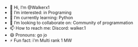 - 👋 Hi, I’m @Walkerx1
- 👀 I’m interested: in Programing
- 🌱 I’m currently learning: Python
- 💞️ I’m looking to collaborate on: Community of programmation
- 📫 How to reach me: Discord: walker.1
- 😄 Pronouns: go jo
- ⚡ Fun fact: i'm Multi rank 1 MW

<!---
Walkerx1/Walkerx1 is a ✨ special ✨ repository because its `README.md` (this file) appears on your GitHub profile.
You can click the Preview link to take a look at your changes.
--->
